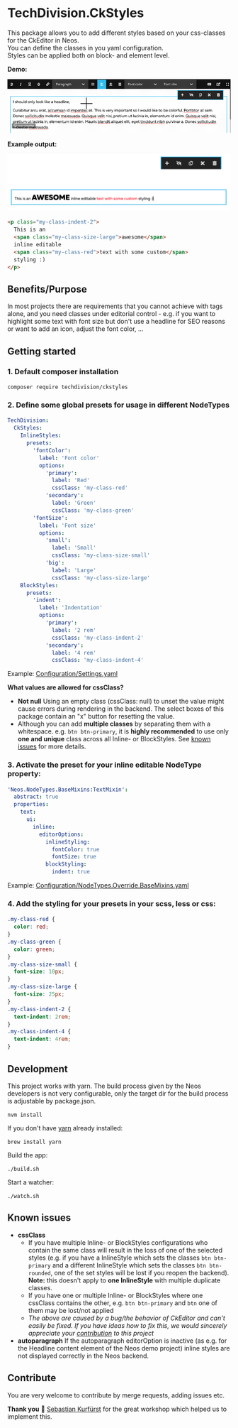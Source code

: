 # TechDivision.CkStyles

This package allows you to add different styles based on your css-classes for the CkEditor in Neos.  
You can define the classes in you yaml configuration.  
Styles can be applied both on block- and element level.


**Demo:**

![Applying inline style](Documentation/assets/InlineStyleDemo.gif "Inline style")


**Example output:**

![Example output](Documentation/assets/ExampleOutput.png "Example output")

```html
<p class="my-class-indent-2">
  This is an 
  <span class="my-class-size-large">awesome</span> 
  inline editable 
  <span class="my-class-red">text with some custom</span> 
  styling :)
</p>
```

## Benefits/Purpose 

In most projects there are requirements that you cannot achieve with tags alone, and you need classes under editorial control - 
e.g. if you want to highlight some text with font size but don't use a headline for SEO reasons
or want to add an icon, adjust the font color, ... 

## Getting started

### 1. Default composer installation

```shell
composer require techdivision/ckstyles
```

### 2. Define some global presets for usage in different NodeTypes

```yaml
TechDivision:
  CkStyles:
    InlineStyles:
      presets:
        'fontColor':
          label: 'Font color'
          options:
            'primary':
              label: 'Red'
              cssClass: 'my-class-red'
            'secondary':
              label: 'Green'
              cssClass: 'my-class-green'
        'fontSize':
          label: 'Font size'
          options:
            'small':
              label: 'Small'
              cssClass: 'my-class-size-small'
            'big':
              label: 'Large'
              cssClass: 'my-class-size-large'
    BlockStyles:
      presets:
        'indent':
          label: 'Indentation'
          options:
            'primary':
              label: '2 rem'
              cssClass: 'my-class-indent-2'
            'secondary':
              label: '4 rem'
              cssClass: 'my-class-indent-4'
```

Example: [Configuration/Settings.yaml](Configuration/Settings.yaml)


**What values are allowed for cssClass?**
- **Not null** Using an empty class (cssClass: null) to unset the value might cause errors during rendering in the backend. The select boxes of this package contain an "x" button for resetting the value.
- Although you can add **multiple classes** by separating them with a whitespace. e.g. `btn btn-primary`, it is **highly recommended** to use only **one and unique** class across all Inline- or BlockStyles. See [known issues](#konwn-issues) for more details.

### 3. Activate the preset for your inline editable NodeType property:

```yaml
'Neos.NodeTypes.BaseMixins:TextMixin':
  abstract: true
  properties:
    text:
      ui:
        inline:
          editorOptions:
            inlineStyling:
              fontColor: true
              fontSize: true
            blockStyling:
              indent: true
```

Example: [Configuration/NodeTypes.Override.BaseMixins.yaml](Configuration/NodeTypes.Override.BaseMixins.yaml)

### 4. Add the styling for your presets in your scss, less or css:

```css
.my-class-red {
  color: red;
}
.my-class-green {
  color: green;
}
.my-class-size-small {
  font-size: 10px;
}
.my-class-size-large {
  font-size: 25px;
}
.my-class-indent-2 {
  text-indent: 2rem;
}
.my-class-indent-4 {
  text-indent: 4rem;
}
```

## Development 
This project works with yarn. The build process given by the Neos developers is not very
configurable, only the target dir for the build process is adjustable by 
package.json.

```shell
nvm install
```

If you don't have [yarn](https://yarnpkg.com/lang/en/docs/install/) already installed: 

```shell
brew install yarn
```

Build the app:

```shell
./build.sh
```
Start a watcher:

```shell
./watch.sh
```

## Known issues
- **cssClass** 
  - If you have multiple Inline- or BlockStyles configurations who contain the same class will result in the loss of one of the selected styles (e.g. if you have a InlineStyle which sets the classes `btn btn-primary` and a different InlineStyle which sets the classes `btn btn-rounded`, one of the set styles will be lost if you reopen the backend). **Note:** this doesn't apply to **one InlineStyle** with multiple duplicate classes.
  - If you have one or multiple Inline- or BlockStyles where one cssClass contains the other, e.g. `btn btn-primary` and `btn` one of them may be lost/not applied
  - *The above are caused by a bug/the behavior of CkEditor and can't easily be fixed. If you have ideas how to fix this, we would sincerely appreciate your [contribution](#contribute) to this project*
- **autoparagraph** If the autoparagraph editorOption is inactive (as e.g. for the Headline content element of the Neos demo project) inline styles are not displayed correctly in the Neos backend.

## Contribute

You are very welcome to contribute by merge requests, adding issues etc.

**Thank you** 🤝 [Sebastian Kurfürst](https://twitter.com/skurfuerst) for the great workshop which helped us 
to implement this.
